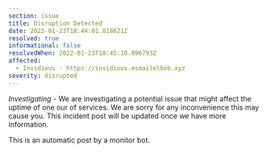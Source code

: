 ```yaml
---
section: issue
title: Disruption Detected
date: 2022-01-23T18:44:01.818621Z
resolved: true
informational: false
resolvedWhen: 2022-01-23T18:45:10.896793Z
affected:
  - Invidious - https://invidious.esmailelbob.xyz
severity: disrupted
---
```

*Investigating* - We are investigating a potential issue that might affect the uptime of one our of services. We are sorry for any inconvenience this may cause you. This incident post will be updated once we have more information.

This is an automatic post by a monitor bot.
        